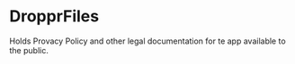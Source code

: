 # DropprFiles

Holds Provacy Policy and other legal documentation for te app available to the public.
